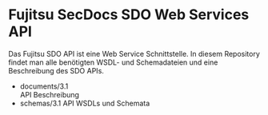 # Fujitsu SecDocs SDO Web Services API
Das Fujitsu SDO API ist eine Web Service Schnittstelle. In diesem Repository
findet man alle benötigten WSDL- und Schemadateien und eine Beschreibung des
SDO APIs.

- documents/3.1  
  API Beschreibung
- schemas/3.1
  API WSDLs und Schemata

